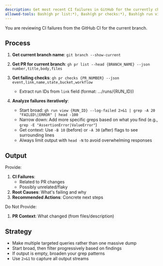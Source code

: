 ```yaml
---
description: Get most recent CI failures in GitHub for the currently checked out git branch 
allowed-tools: Bash(gh pr list:*), Bash(gh pr checks:*), Bash(gh run view:*), Bash(git branch --show-current)
---
```

You are reviewing CI failures from the GitHub CI for the current branch.

## Process
1. **Get current branch name**: `git branch --show-current`

2. **Get PR for current branch**: `gh pr list --head {BRANCH_NAME} --json number,title,body,files`

3. **Get failing checks**: `gh pr checks {PR_NUMBER} --json event,link,name,state,bucket,workflow`
   - Extract run IDs from `link` field (format: .../runs/{RUN_ID})

4. **Analyze failures iteratively**:
   - Start broad: `gh run view {RUN_ID} --log-failed 2>&1 | grep -A 20 "FAILED\|ERROR" | head -100`
   - Narrow down: Add more specific greps based on what you find (e.g., `grep -E "AssertionError|ValueError"`)
   - Get context: Use `-B 10` (before) or `-A 30` (after) flags to see surrounding lines
   - Always limit output with `head -N` to avoid overwhelming responses

## Output
Provide:
1. **CI Failures**: 
   - Related to PR changes
   - Possibly unrelated/flaky
2. **Root Causes**: What's failing and why
3. **Recommended Actions**: Concrete next steps

Do Not Provide:
1. **PR Context**: What changed (from files/description)

## Strategy
- Make multiple targeted queries rather than one massive dump
- Start broad, then filter progressively based on findings
- If output is empty, broaden your grep patterns
- Use `2>&1` to capture all output streams

